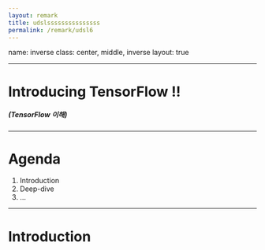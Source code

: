 ```yaml
---
layout: remark
title: udslsssssssssssssss
permalink: /remark/udsl6
---
```


name: inverse
class: center, middle, inverse
layout: true

---

# Introducing TensorFlow !!

##### (TensorFlow 이해)

---

# Agenda

1. Introduction
2. Deep-dive
3. ...

---

# Introduction